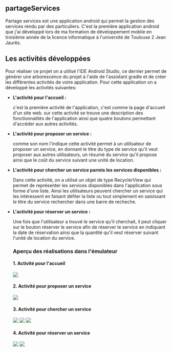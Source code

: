 ## partageServices

<p>Partage services est une application android qui permet la gestion des services rendu par des particuliers. C'est la première application android que j'ai développé lors de ma formation de développement mobile en troisième année de la licence informatique à l'université de Toulouse 2 Jean Jaurès.</p>
  
<h2>Les activités développées</h2>
<p>Pour réaliser ce projet on a utilisé l'IDE Android Studio, ce dernier permet de générer une arborescence du projet à l'aide de l'assistant gradle et de créer les différentes activités de votre application. Pour cette application on a développé les activités suivantes:</p>

<ul>
  <li><b>L'activité pour l'accueil :</b></li> 
  
  <p>c'est la première activité de l'application, c'est comme la page d'accueil d'un site web. sur cette activité se trouve une description des fonctionnalités de l'application ainsi que quatre boutons permettant d'accéder aux autres activités.</p>
  
  <li><b>L'activité pour proposer un service :</b></li> 
   
  <p>comme son nom l'indique cette activité permet à un utilisateur de proposer un service, en donnant le titre du type de service qu'il veut proposer aux autres utilisateurs, un résumé du service qu'il propose ainsi que le coût du service suivant une unité de location.
  
  <li><b>L'activité pour chercher un service parmis les services disponibles :</b></li> 
  
  <p>Dans cette activité, on a utilisé un objet de type RecyclerView qui permet de représenter les services disponibles dans l'application sous forme d'une liste. Ainsi les utilisateurs peuvent chercher un service qui les intéressent en faisant défiler la liste ou tout simplement en saisissant le titre du service rechercher dans une barre de recheche.</p>
  
  <li><b>L'activité pour réserver un service :</b></li> 
  
  <p>Une fois que l'utilisateur a trouvé le service qu'il cherchait, il peut cliquer sur le bouton réserver le service afin de réserver le service en indiquant la date de réservation ainsi que la quantité qu'il veut réserver suivant l'unité de location du service.</p>
  
  <h3> Aperçu des réalisations dans l'émulateur </h3>

  <h4> 1. Activité pour l'accueil </h4>
  <img src = "./emulator/accueil.png">

  <h4> 2. Activité pour proposer un service </h4>
  <img src = "./emulator/proposer_service.png">

  <h4> 3. Activité pour chercher un service </h4>
  <img src = "./emulator/chercher_service1.png">
  <img src = "./emulator/chercher_service2.png">
  <img src = "./emulator/chercher_service3.png">

  <h4> 4. Activité pour réserver un service </h4>
  <img src = "./emulator/reserver1.png">
  <img src = "./emulator/reserver2.png">

  
